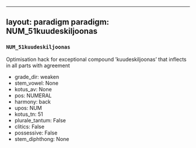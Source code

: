 
---
layout: paradigm
paradigm: NUM_51kuudeskiljoonas
---
### ` NUM_51kuudeskiljoonas `

Optimisation hack for exceptional compound ’kuudeskiljoonas’ that inflects in all parts with agreement
* grade_dir: weaken
* stem_vowel: None
* kotus_av: None
* pos: NUMERAL
* harmony: back
* upos: NUM
* kotus_tn: 51
* plurale_tantum: False
* clitics: False
* possessive: False
* stem_diphthong: None
